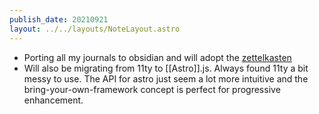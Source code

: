 ```yaml
---
publish_date: 20210921
layout: ../../layouts/NoteLayout.astro
---
```


- Porting all my journals to obsidian and will adopt the [zettelkasten](fleeting-notes/zettelkasten.md)
- Will also be migrating from 11ty to [[Astro]].js. Always found 11ty a bit messy to use. The API for astro just seem a lot more intuitive and the bring-your-own-framework concept is perfect for progressive enhancement.